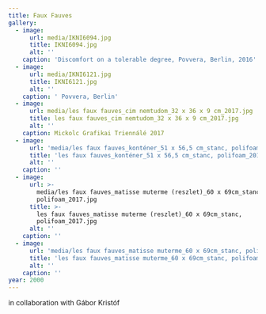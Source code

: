 ```yaml
---
title: Faux Fauves
gallery:
  - image:
      url: media/IKNI6094.jpg
      title: IKNI6094.jpg
      alt: ''
    caption: 'Discomfort on a tolerable degree, Povvera, Berlin, 2016'
  - image:
      url: media/IKNI6121.jpg
      title: IKNI6121.jpg
      alt: ''
    caption: ' Povvera, Berlin'
  - image:
      url: media/les faux fauves_cim nemtudom_32 x 36 x 9 cm_2017.jpg
      title: les faux fauves_cim nemtudom_32 x 36 x 9 cm_2017.jpg
      alt: ''
    caption: Mickolc Grafikai Triennálé 2017
  - image:
      url: 'media/les faux fauves_konténer_51 x 56,5 cm_stanc, polifoam_2017.jpg'
      title: 'les faux fauves_konténer_51 x 56,5 cm_stanc, polifoam_2017.jpg'
      alt: ''
    caption: ''
  - image:
      url: >-
        media/les faux fauves_matisse muterme (reszlet)_60 x 69cm_stanc,
        polifoam_2017.jpg
      title: >-
        les faux fauves_matisse muterme (reszlet)_60 x 69cm_stanc,
        polifoam_2017.jpg
      alt: ''
    caption: ''
  - image:
      url: 'media/les faux fauves_matisse muterme_60 x 69cm_stanc, polifoam_2017.jpg'
      title: 'les faux fauves_matisse muterme_60 x 69cm_stanc, polifoam_2017.jpg'
      alt: ''
    caption: ''
year: 2000
---
```


in collaboration with Gábor Kristóf
